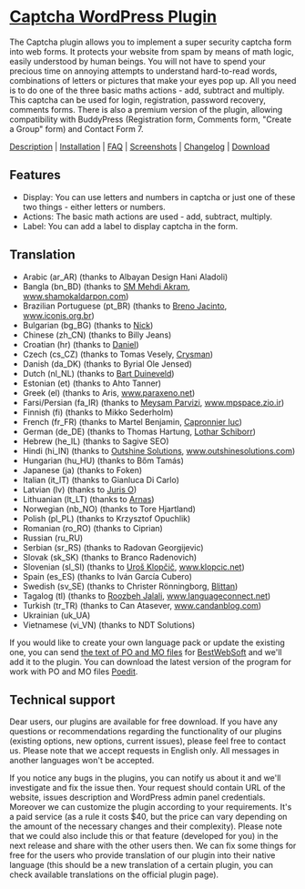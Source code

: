 <a href="http://bestwebsoft.com/plugin/captcha-plugin/" target=_blank>Captcha WordPress Plugin</a>
========================

The Captcha plugin allows you to implement a super security captcha form into web forms. It protects your website from spam by means of math logic, easily understood by human beings. You will not have to spend your precious time on annoying attempts to understand hard-to-read words, combinations of letters or pictures that make your eyes pop up. All you need is to do one of the three basic maths actions - add, subtract and multiply. This captcha can be used for login, registration, password recovery, comments forms. There is also a premium version of the plugin, allowing compatibility with BuddyPress (Registration form, Comments form, "Create a Group" form) and Contact Form 7.

<a href="http://bestwebsoft.com/plugin/captcha-plugin/#description" target=_blank>Description</a> | 
<a href="http://bestwebsoft.com/plugin/captcha-plugin/#installation" target=_blank>Installation</a> | 
<a href="http://bestwebsoft.com/plugin/captcha-plugin/#faq" target=_blank>FAQ</a> | 
<a href="http://bestwebsoft.com/plugin/captcha-plugin/#screenshots" target=_blank>Screenshots</a> | 
<a href="http://bestwebsoft.com/plugin/captcha-plugin/#changelog" target=_blank>Changelog</a> | 
<a href="http://bestwebsoft.com/plugin/captcha-plugin/#download" target=_blank>Download</a>

Features
-----------------------------
* Display: You can use letters and numbers in captcha or just one of these two things - either letters or numbers.
* Actions: The basic math actions are used - add, subtract, multiply.
* Label: You can add a label to display captcha in the form.


Translation
-----------------------------
* Arabic (ar_AR) (thanks to Albayan Design Hani Aladoli)
* Bangla (bn_BD) (thanks to <a href="mailto:mehdi.akram@gmail.com">SM Mehdi Akram</a>, www.shamokaldarpon.com)
* Brazilian Portuguese (pt_BR) (thanks to <a href="mailto:brenojac@gmail.com">Breno Jacinto</a>, www.iconis.org.br)
* Bulgarian (bg_BG) (thanks to <a href="mailto:paharaman@gmail.com">Nick</a>)
* Chinese (zh_CN) (thanks to Billy Jeans)
* Croatian (hr) (thanks to <a href="mailto:daniel@geogat.com">Daniel</a>)
* Czech (cs_CZ) (thanks to Tomas Vesely, <a href="mailto:crysman@seznam.cz">Crysman</a>)
* Danish (da_DK) (thanks to Byrial Ole Jensed)
* Dutch (nl_NL) (thanks to <a href="mailto:byrial@vip.cybercity.dk">Bart Duineveld</a>)
* Estonian (et) (thanks to Ahto Tanner)
* Greek (el) (thanks to Aris, www.paraxeno.net)
* Farsi/Persian (fa_IR) (thanks to <a href="mailto:info[at]mpspace[dot]zio[dot]ir">Meysam Parvizi</a>, www.mpspace.zio.ir)
* Finnish (fi) (thanks to Mikko Sederholm)
* French (fr_FR) (thanks to Martel Benjamin, <a href="mailto:lcapronnier@yahoo.com">Capronnier luc</a>)
* German (de_DE) (thanks to Thomas Hartung, <a href="mailto:lothar.schiborr@web.de">Lothar Schiborr</a>)
* Hebrew (he_IL) (thanks to Sagive SEO)
* Hindi (hi_IN) (thanks to <a href="mailto:ash.pr@outshinesolutions.com">Outshine Solutions</a>, www.outshinesolutions.com)
* Hungarian (hu_HU) (thanks to Bőm Tamás)
* Japanese (ja) (thanks to Foken)
* Italian (it_IT) (thanks to Gianluca Di Carlo)
* Latvian (lv) (thanks to <a href="mailto:juris.o@gmail.com">Juris O</a>)
* Lithuanian (lt_LT) (thanks to <a href="mailto:arnas.metal@gmail.com">Arnas</a>)
* Norwegian (nb_NO) (thanks to Tore Hjartland)
* Polish (pl_PL) (thanks to Krzysztof Opuchlik)
* Romanian (ro_RO) (thanks to Ciprian)
* Russian (ru_RU)
* Serbian (sr_RS) (thanks to Radovan Georgijevic)
* Slovak (sk_SK) (thanks to Branco Radenovich)
* Slovenian (sl_SI) (thanks to <a href="mailto:uros.klopcic@gmail.com">Uroš Klopčič</a>, www.klopcic.net)
* Spain (es_ES) (thanks to Iván García Cubero)
* Swedish (sv_SE) (thanks to Christer Rönningborg, <a href="mailto:blittan@xbmc.org">Blittan</a>)
* Tagalog (tl) (thanks to <a href="mailto:rjalali@languageconnect.net">Roozbeh Jalali</a>, www.languageconnect.net)
* Turkish (tr_TR) (thanks to Can Atasever, www.candanblog.com)
* Ukrainian (uk_UA)
* Vietnamese (vi_VN) (thanks to NDT Solutions)

If you would like to create your own language pack or update the existing one, you can send <a href="http://codex.wordpress.org/Translating_WordPress" target="_blank">the text of PO and MO files</a> for <a href="http://support.bestwebsoft.com" target="_blank">BestWebSoft</a> and we'll add it to the plugin. You can download the latest version of the program for work with PO and MO files  <a href="http://www.poedit.net/download.php" target="_blank">Poedit</a>.


Technical support
-----------------------------
Dear users, our plugins are available for free download. If you have any questions or recommendations regarding the functionality of our plugins (existing options, new options, current issues), please feel free to contact us. Please note that we accept requests in English only. All messages in another languages won't be accepted.

If you notice any bugs in the plugins, you can notify us about it and we'll investigate and fix the issue then. Your request should contain URL of the website, issues description and WordPress admin panel credentials.
Moreover we can customize the plugin according to your requirements. It's a paid service (as a rule it costs $40, but the price can vary depending on the amount of the necessary changes and their complexity). Please note that we could also include this or that feature (developed for you) in the next release and share with the other users then. 
We can fix some things for free for the users who provide translation of our plugin into their native language (this should be a new translation of a certain plugin, you can check available translations on the official plugin page).
